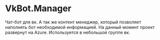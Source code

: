 # VkBot.Manager

Чат-бот для вк. А так же контент менеджер, который позволяет наполнять бот необходимой информацией. На данный момент проект развернут на Azure. Используется в небольшой группе вк.
